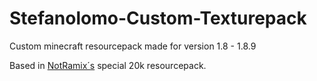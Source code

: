 # Stefanolomo-Custom-Texturepack
Custom minecraft resourcepack made for version 1.8 - 1.8.9

Based in [NotRamix´s](https://www.youtube.com/c/NotRamix) special 20k resourcepack.
